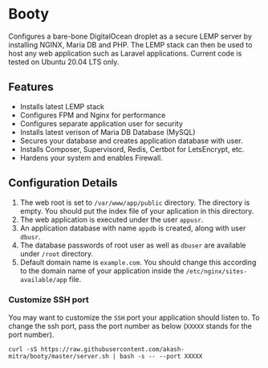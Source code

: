 # Booty

Configures a bare-bone DigitalOcean droplet as a secure LEMP server by installing NGINX, Maria DB and PHP.
The LEMP stack can then be used to host any web application such as Laravel applications. Current code is tested on Ubuntu 20.04 LTS only.

## Features

- Installs latest LEMP stack
- Configures FPM and Nginx for performance
- Configures separate application user for security
- Installs latest verison of Maria DB Database (MySQL)
- Secures your database and creates application database with user.
- Installs Composer, Supervisord, Redis, Certbot for LetsEncrypt, etc.
- Hardens your system and enables Firewall.

## Configuration Details

1. The web root is set to `/var/www/app/public` directory. The directory is empty. You should put the index file of your aplication in this directory.
2. The web application is executed under the user `appusr`.
3. An application database with name `appdb` is created, along with user `dbusr`.
4. The database passwords of root user as well as `dbuser` are available under `/root` directory.
5. Default domain name is `example.com`. You should change this according to the domain name of your application inside the `/etc/nginx/sites-available/app` file.

### Customize SSH port

You may want to customize the `SSH` port your application should listen to. To change the ssh port, pass the port number as below (`XXXXX` stands for the port number).

```
curl -sS https://raw.githubusercontent.com/akash-mitra/booty/master/server.sh | bash -s -- --port XXXXX
```
